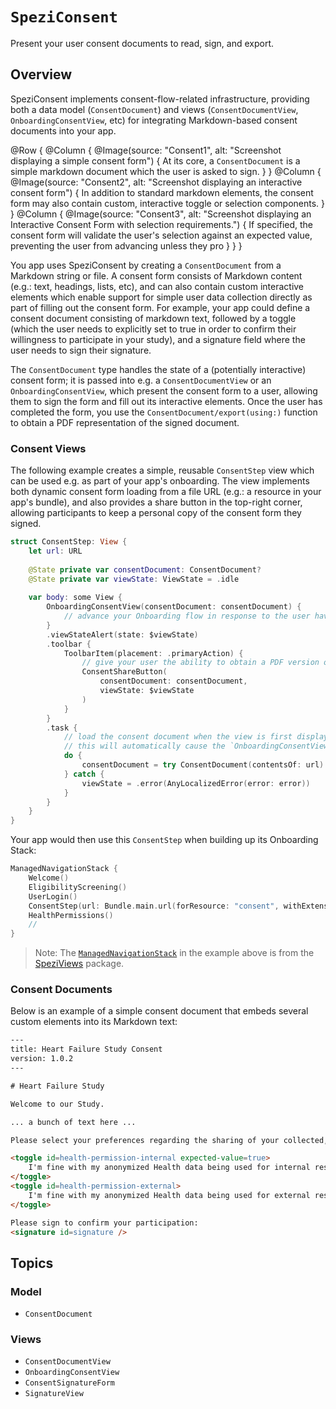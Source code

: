 # ``SpeziConsent``

<!--
                  
This source file is part of the Stanford Spezi open-source project

SPDX-FileCopyrightText: 2025 Stanford University and the project authors (see CONTRIBUTORS.md)

SPDX-License-Identifier: MIT
             
-->

Present your user consent documents to read, sign, and export.

## Overview

SpeziConsent implements consent-flow-related infrastructure, providing both a data model (``ConsentDocument``) and views (``ConsentDocumentView``, ``OnboardingConsentView``, etc) for integrating Markdown-based consent documents into your app.

@Row {
    @Column {
        @Image(source: "Consent1", alt: "Screenshot displaying a simple consent form") {
            At its core, a ``ConsentDocument`` is a simple markdown document which the user is asked to sign.
        }
    }
    @Column {
        @Image(source: "Consent2", alt: "Screenshot displaying an interactive consent form") {
            In addition to standard markdown elements, the consent form may also contain custom, interactive toggle or selection components.
        }
    }
    @Column {
        @Image(source: "Consent3", alt: "Screenshot displaying an Interactive Consent Form with selection requirements.") {
            If specified, the consent form will validate the user's selection against an expected value, preventing the user from advancing unless they pro
        }
    }
}


You app uses SpeziConsent by creating a ``ConsentDocument`` from a Markdown string or file.
A consent form consists of Markdown content (e.g.: text, headings, lists, etc), and can also contain custom interactive elements which enable support for simple user data collection directly as part of filling out the consent form.
For example, your app could define a consent document consisting of markdown text, followed by a toggle (which the user needs to explicitly set to true in order to confirm their willingness to participate in your study), and a signature field where the user needs to sign their signature.

The ``ConsentDocument`` type handles the state of a (potentially interactive) consent form; it is passed into e.g. a ``ConsentDocumentView`` or an ``OnboardingConsentView``, which present the consent form to a user, allowing them to sign the form and fill out its interactive elements.
Once the user has completed the form, you use the ``ConsentDocument/export(using:)`` function to obtain a PDF representation of the signed document.


### Consent Views

The following example creates a simple, reusable `ConsentStep` view which can be used e.g. as part of your app's onboarding.
The view implements both dynamic consent form loading from a file URL (e.g.: a resource in your app's bundle),
and also provides a share button in the top-right corner, allowing participants to keep a personal copy of the consent form they signed.
```swift
struct ConsentStep: View {
    let url: URL
    
    @State private var consentDocument: ConsentDocument?
    @State private var viewState: ViewState = .idle
    
    var body: some View {
        OnboardingConsentView(consentDocument: consentDocument) {
            // advance your Onboarding flow in response to the user having confirmed a completed consent document
        }
        .viewStateAlert(state: $viewState)
        .toolbar {
            ToolbarItem(placement: .primaryAction) {
                // give your user the ability to obtain a PDF version of the consent document they just signed
                ConsentShareButton(
                    consentDocument: consentDocument,
                    viewState: $viewState
                )
            }
        }
        .task {
            // load the consent document when the view is first displayed.
            // this will automatically cause the `OnboardingConsentView` above to update its contents.
            do {
                consentDocument = try ConsentDocument(contentsOf: url)
            } catch {
                viewState = .error(AnyLocalizedError(error: error))
            }
        }
    }
}
```

Your app would then use this `ConsentStep` when building up its Onboarding Stack:
```swift
ManagedNavigationStack {
    Welcome()
    EligibilityScreening()
    UserLogin()
    ConsentStep(url: Bundle.main.url(forResource: "consent", withExtension: "md")!)
    HealthPermissions()
    //
}
```

> Note: The [`ManagedNavigationStack`](https://swiftpackageindex.com/stanfordspezi/speziviews/documentation/speziviews/managednavigationstack) in the example above is from the [SpeziViews](https://github.com/StanfordSpezi/SpeziViews) package.

### Consent Documents

Below is an example of a simple consent document that embeds several custom elements into its Markdown text:

```html
---
title: Heart Failure Study Consent
version: 1.0.2
---

# Heart Failure Study

Welcome to our Study.

... a bunch of text here ...

Please select your preferences regarding the sharing of your collected, anonymized Health data:

<toggle id=health-permission-internal expected-value=true>
    I'm fine with my anonymized Health data being used for internal research within the organization
</toggle>
<toggle id=health-permission-external>
    I'm fine with my anonymized Health data being used for external research outside the organization
</toggle>

Please sign to confirm your participation:
<signature id=signature />
```


## Topics

### Model
- ``ConsentDocument``

### Views
- ``ConsentDocumentView``
- ``OnboardingConsentView``
- ``ConsentSignatureForm``
- ``SignatureView``
